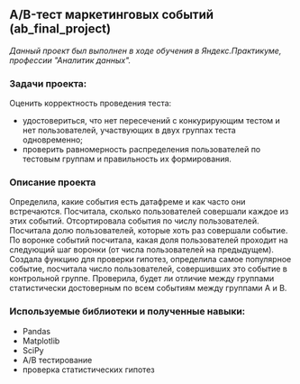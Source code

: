 ## A/B-тест маркетинговых событий (ab_final_project)
*Данный проект был выполнен в ходе обучения в Яндекс.Практикуме, профессии "Аналитик данных".*
### Задачи проекта:
Оценить корректность проведения теста:
 - удостовериться, что нет пересечений с конкурирующим тестом и нет пользователей, участвующих в двух группах теста одновременно;
 - проверить равномерность распределения пользователей по тестовым группам и правильность их формирования.
### Описание проекта
Определила, какие события есть датафреме и как часто они встречаются. Посчитала, сколько пользователей совершали каждое из этих событий. Отсортировала события по числу пользователей. Посчитала долю пользователей, которые хоть раз совершали событие. По воронке событий посчитала, какая доля пользователей проходит на следующий шаг воронки (от числа пользователей на предыдущем). Создала функцию для проверки гипотез, определила самое популярное событие, посчитала число пользователей, совершивших это событие в контрольной группе. Проверила, будет ли отличие между группами статистически достоверным по всем событиям между группами А и В.
### Используемые библиотеки и полученные навыки:
 - Pandas
 - Matplotlib
 - SciPy
 - A/B тестирование
 - проверка статистических гипотез
